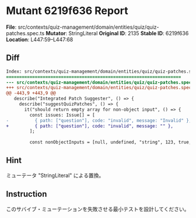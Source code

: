 # Mutant 6219f636 Report

**File**: src/contexts/quiz-management/domain/entities/quiz/quiz-patches.spec.ts
**Mutator**: StringLiteral
**Original ID**: 2135
**Stable ID**: 6219f636
**Location**: L447:59–L447:68

## Diff

```diff
Index: src/contexts/quiz-management/domain/entities/quiz/quiz-patches.spec.ts
===================================================================
--- src/contexts/quiz-management/domain/entities/quiz/quiz-patches.spec.ts	original
+++ src/contexts/quiz-management/domain/entities/quiz/quiz-patches.spec.ts	mutated #2135
@@ -443,9 +443,9 @@
   describe("Integrated Patch Suggester", () => {
     describe("suggestQuizPatches", () => {
       it("should return empty array for non-object input", () => {
         const issues: Issue[] = [
-          { path: ["question"], code: "invalid", message: "Invalid" },
+          { path: ["question"], code: "invalid", message: "" },
         ];
 
         const nonObjectInputs = [null, undefined, "string", 123, true, []];
```

## Hint

ミューテータ "StringLiteral" による置換。

## Instruction

このサバイブ・ミューテーションを失敗させる最小テストを設計してください。
